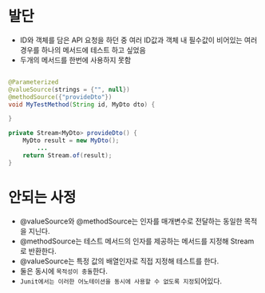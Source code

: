 # 발단
- ID와 객체를 담은 API 요청을 하던 중 여러 ID값과 객체 내 필수값이 비어있는  여러 경우를 하나의 메서드에 테스트 하고 싶었음
- 두개의 메서드를 한번에 사용하지 못함


```java

@Parameterized
@valueSource(strings = {"", null})
@methodSource({"provideDto"})
void MyTestMethod(String id, MyDto dto) {

}

private Stream<MyDto> provideDto() {
    MyDto result = new MyDto();
        ...
    return Stream.of(result); 
}

```


# 안되는 사정
- @valueSource와 @methodSource는 인자를 매개변수로 전달하는 동일한 목적을 지닌다.
- @methodSource는 테스트 메서드의 인자를 제공하는 메서드를 지정해 Stream<Argument>로 반환한다. 
- @valueSource는 특정 값의 배열인자로 직접 지정해 테스트를 한다.
- 둘은 동시에 `목적성이 충돌`한다.
- `Junit에서는 이러한 어노테이션을 동시에 사용할 수 없도록 지정`되어있다.